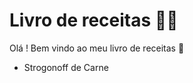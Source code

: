 # Livro de receitas :man_cook:

Olá ! Bem vindo ao meu livro de receitas :clap:

- Strogonoff de Carne
